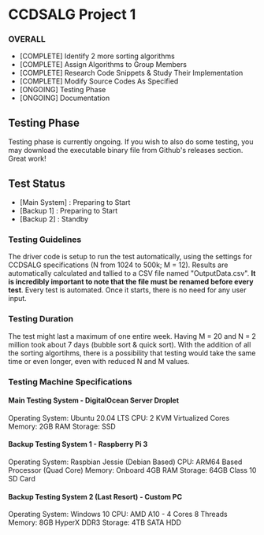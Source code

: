 # CCDSALG Project 1

### OVERALL
- [COMPLETE] Identify 2 more sorting algorithms
- [COMPLETE] Assign Algorithms to Group Members
- [COMPLETE] Research Code Snippets & Study Their Implementation
- [COMPLETE] Modify Source Codes As Specified
- [ONGOING] Testing Phase
- [ONGOING] Documentation

## Testing Phase
Testing phase is currently ongoing. If you wish to also do some testing, you may download the executable binary file from Github's releases section. Great work!

## Test Status
- [Main System] : Preparing to Start
- [Backup 1] : Preparing to Start
- [Backup 2] : Standby

### Testing Guidelines
The driver code is setup to run the test automatically, using the settings for CCDSALG specifications (N from 1024 to 500k; M = 12). Results are automatically calculated and tallied to a CSV file named "OutputData.csv". **It is incredibly important to note that the file must be renamed before every test**. 
Every test is automated. Once it starts, there is no need for any user input.

### Testing Duration
The test might last a maximum of one entire week. Having M = 20 and N = 2 million took about 7 days (bubble sort & quick sort). With the addition of all the sorting algortihms, there is a possibility that testing would take the same time or even longer, even with reduced N and M values.

### Testing Machine Specifications

#### Main Testing System - DigitalOcean Server Droplet
Operating System: Ubuntu 20.04 LTS
CPU: 2 KVM Virtualized Cores
Memory: 2GB RAM
Storage: SSD

#### Backup Testing System 1 - Raspberry Pi 3
Operating System: Raspbian Jessie (Debian Based)
CPU: ARM64 Based Processor (Quad Core)
Memory: Onboard 4GB RAM
Storage: 64GB Class 10 SD Card

#### Backup Testing System 2 (Last Resort) - Custom PC
Operating System: Windows 10
CPU: AMD A10 - 4 Cores 8 Threads
Memory: 8GB HyperX DDR3
Storage: 4TB SATA HDD

